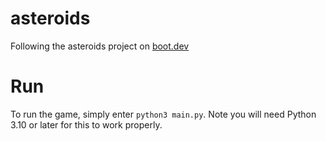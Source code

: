 # asteroids
Following the asteroids project on [boot.dev](https://www.boot.dev)

# Run
To run the game, simply enter `python3 main.py`. Note you will need Python 3.10
or later for this to work properly.
